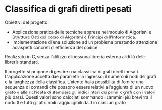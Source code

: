 # Classifica di grafi diretti pesati

Obiettivi del progetto:
- Applicazione pratica delle tecniche apprese nel modulo di Algoritmi e Strutture Dati del corso di Algoritmi e Principi dell’Informatica.
- Implementazione di una soluzione ad un problema prestando attenzione ad aspetti concreti di efficienza del codice.

Realizzato in C, senza l’utilizzo di nessuna libreria esterna al di là delle librerie standard. 

Il progetto si propone di gestire una classifica di grafi diretti pesati. L'applicazione accetta due parametri in ingresso: il numero di nodi dei grafi e la lunghezza della classifica. L'utente ha la possibilità di fornire una sequenza di comandi che possono essere relativi all'aggiunta di un nuovo grafo o alla richiesta di stampare gli indici interi dei primi k grafi con i valori più bassi. Questi valori sono calcolati sommando i cammini più brevi tra il nodo 0 e tutti gli altri nodi raggiungibili da 0 in ciascun grafo.
